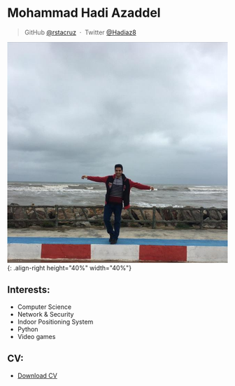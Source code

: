 # Mohammad Hadi Azaddel 

> GitHub [@rstacruz](https://github.com/hadi2f244) &nbsp;&middot;&nbsp;
> Twitter [@Hadiaz8](https://twitter.com/Hadiaz8) 
>
![Me!](./static/me.jpg){: .align-right height="40%" width="40%"}
 


Interests:
-----------------
- Computer Science
- Network & Security
- Indoor Positioning System
- Python
- Video games


CV:
----
- [Download CV](./static/Hadi_Azaddel.pdf)
